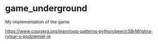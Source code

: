 # game_underground
My implementation of the game

https://www.coursera.org/learn/oop-patterns-python/peer/cSBrM/ighra-rytsar-v-podziemiel-ie
